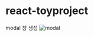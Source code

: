 # react-toyproject

modal 창 생성 
![modal ](https://github.com/gentle-tiger/react-toyproject/assets/127203896/cb4c4467-9fad-4be3-a054-6102567a1141)

